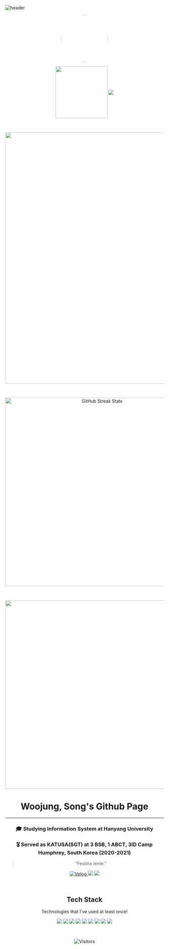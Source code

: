 ![header](https://capsule-render.vercel.app/api?type=waving&color=gradient&height=300&section=header&text=Welcome&fontSize=90&animation=fadeIn&fontcolor=auto)
<p align="center">
  <img src="[(https://avatars.githubusercontent.com/u/105193807?s=96&v=4)" width="150" style="border-radius: 50%;">
</p>
<p align="center">
  <img align='center' src="https://github-readme-stats.vercel.app/api?username=opusdeisong" height="165">
  <img align='center' src="http://mazassumnida.wtf/api/v2/generate_badge?boj=opusdeisong">
</p>
<p>&nbsp;</p>
<p align="center">
  <img align='center' src="https://ghchart.rshah.org/1F222E/opusdeisong" width="800">
</p>
<p>&nbsp;</p>
<p align="center">
  <img src="https://github-readme-streak-stats.herokuapp.com?user=opusdeisong&theme=dracula" alt="GitHub Streak Stats" width = "600">
</p>
<p>&nbsp;</p>
<p align="center">
  <img align='center' src="https://github-profile-summary-cards.vercel.app/api/cards/profile-details?username=opusdeisong&theme=monokai" width="600">
</p>

<div align="center">   
  <h1>Woojung, Song's Github Page</h1>
  <hr>
  <h3>🎓 Studying Information System at Hanyang University</h3>
  <h3>🎖️ Served as KATUSA(SGT) at 3 BSB, 1 ABCT, 3ID Camp Humphrey, South Korea (2020-2021)</h3>
  <blockquote>
    "Festina lente."
  </blockquote>
  <p>
    <a href="https://velog.io/@qui_procedit" target="_blank">
  <img src="https://img.shields.io/badge/Velog-4FC08D?style=flat-square&logo=Vimeo&logoColor=white" alt="Velog">
  </a>
    <a href="https://www.linkedin.com/in/우정-송-047a36259/"><img src="https://img.shields.io/badge/LinkedIn-0077B5?style=flat-square&logo=linkedin&logoColor=white"></a>
    <a href="mailto:opusdeisong@gmail.com"><img src="https://img.shields.io/badge/Email-D14836?style=flat-square&logo=gmail&logoColor=white"></a>
  </p>
  <br>
  <h2>Tech Stack</h2>
  <p>Technologies that I've used at least once!</p>
  <img src="https://img.shields.io/badge/Python-3766AB?style=flat-square&logo=Python&logoColor=white"/> 
  <img src="https://img.shields.io/badge/C-A8B9CC?style=flat-square&logo=C&logoColor=white"/>
  <img src="https://img.shields.io/badge/C++-00599C?style=flat-square&logo=C%2B%2B&logoColor=white"/>
  <img src="https://img.shields.io/badge/Java-007396?style=flat-square&logo=Java&logoColor=white"/>
  <img src="https://img.shields.io/badge/JavaScript-F7DF1E?style=flat-square&logo=JavaScript&logoColor=black"/>
  <img src="https://img.shields.io/badge/CSS3-1572B6?style=flat-square&logo=CSS3&logoColor=white"/>
  <img src="https://img.shields.io/badge/ProcessingFoundation-006699?style=flat-square&logo=ProcessingFoundation&logoColor=white"/>
<img src="https://img.shields.io/badge/Markdown-000000?style=flat-square&logo=Markdown&logoColor=white"/>
<img src="https://img.shields.io/badge/HTML5-E34F26?style=flat-square&logo=HTML5&logoColor=white"/>

</div>
<p>&nbsp;</p>
<p align="center">
  <img src="https://komarev.com/ghpvc/?username=opusdeisong&color=blue&style=flat-square" alt="Visitors">
</p>
